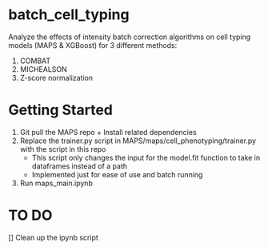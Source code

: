 # batch_cell_typing
Analyze the effects of intensity batch correction algorithms on cell typing models (MAPS &amp; XGBoost) for 3 different methods: 
1. COMBAT
2. MICHEALSON
3. Z-score normalization

# Getting Started
1. Git pull the MAPS repo + Install related dependencies
2. Replace the trainer.py script in MAPS/maps/cell_phenotyping/trainer.py with the script in this repo
    - This script only changes the input for the model.fit function to take in dataframes instead of a path
    - Implemented just for ease of use and batch running
3. Run maps_main.ipynb

# TO DO
[] Clean up the ipynb script
